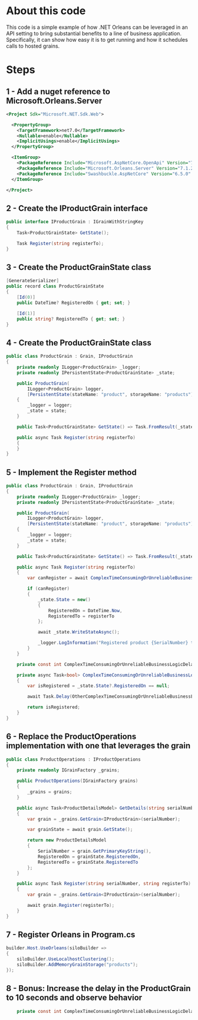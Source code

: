 # About this code
This code is a simple example of how .NET Orleans can be leveraged in an API setting to bring substantial benefits to a line of business application.  Specifically, it can show how easy it is to get running and how it schedules calls to hosted grains.

# Steps

## 1 - Add a nuget reference to Microsoft.Orleans.Server
``` xml
<Project Sdk="Microsoft.NET.Sdk.Web">

  <PropertyGroup>
    <TargetFramework>net7.0</TargetFramework>
    <Nullable>enable</Nullable>
    <ImplicitUsings>enable</ImplicitUsings>
  </PropertyGroup>

  <ItemGroup>
    <PackageReference Include="Microsoft.AspNetCore.OpenApi" Version="7.0.8" />
    <PackageReference Include="Microsoft.Orleans.Server" Version="7.1.2" />
    <PackageReference Include="Swashbuckle.AspNetCore" Version="6.5.0" />
  </ItemGroup>

</Project>
```

## 2 - Create the IProductGrain interface
``` csharp
public interface IProductGrain : IGrainWithStringKey
{
    Task<ProductGrainState> GetState();

    Task Register(string registerTo);
}
```

## 3 - Create the ProductGrainState class
``` csharp
[GenerateSerializer]
public record class ProductGrainState
{
    [Id(0)]
    public DateTime? RegisteredOn { get; set; }

    [Id(1)]
    public string? RegisteredTo { get; set; }
}
```

## 4 - Create the ProductGrainState class
``` csharp
public class ProductGrain : Grain, IProductGrain
{
    private readonly ILogger<ProductGrain> _logger;
    private readonly IPersistentState<ProductGrainState> _state;

    public ProductGrain(
        ILogger<ProductGrain> logger,
        [PersistentState(stateName: "product", storageName: "products")] IPersistentState<ProductGrainState> state)
    {
        _logger = logger;
        _state = state;
    }

    public Task<ProductGrainState> GetState() => Task.FromResult(_state.State);

    public async Task Register(string registerTo)
    {
    }
}
```

## 5 - Implement the Register method
``` csharp
public class ProductGrain : Grain, IProductGrain
{
    private readonly ILogger<ProductGrain> _logger;
    private readonly IPersistentState<ProductGrainState> _state;

    public ProductGrain(
        ILogger<ProductGrain> logger,
        [PersistentState(stateName: "product", storageName: "products")] IPersistentState<ProductGrainState> state)
    {
        _logger = logger;
        _state = state;
    }

    public Task<ProductGrainState> GetState() => Task.FromResult(_state.State);

    public async Task Register(string registerTo)
    {
        var canRegister = await ComplexTimeConsumingOrUnreliableBusinessLogic();

        if (canRegister)
        {
            _state.State = new()
            {
                RegisteredOn = DateTime.Now,
                RegisteredTo = registerTo
            };

            await _state.WriteStateAsync();

            _logger.LogInformation("Registered product {SerialNumber} to {RegisteredTo}", this.GetPrimaryKeyString(), _state.State.RegisteredTo);
        }
    }

    private const int ComplexTimeConsumingOrUnreliableBusinessLogicDelay = 0;

    private async Task<bool> ComplexTimeConsumingOrUnreliableBusinessLogic()
    {
        var isRegistered = _state.State?.RegisteredOn == null;

        await Task.Delay(OtherComplexTimeConsumingOrUnreliableBusinessLogicDelay);

        return isRegistered;
    }
}
```

## 6 - Replace the ProductOperations implementation with one that leverages the grain
``` csharp
public class ProductOperations : IProductOperations
{
    private readonly IGrainFactory _grains;

    public ProductOperations(IGrainFactory grains)
    {
        _grains = grains;
    }

    public async Task<ProductDetailsModel> GetDetails(string serialNumber)
    {
        var grain = _grains.GetGrain<IProductGrain>(serialNumber);

        var grainState = await grain.GetState();

        return new ProductDetailsModel
        {
            SerialNumber = grain.GetPrimaryKeyString(),
            RegisteredOn = grainState.RegisteredOn,
            RegisteredTo = grainState.RegisteredTo
        };
    }

    public async Task Register(string serialNumber, string registerTo)
    {
        var grain = _grains.GetGrain<IProductGrain>(serialNumber);

        await grain.Register(registerTo);
    }
}
```

## 7 - Register Orleans in Program.cs
``` csharp
builder.Host.UseOrleans(siloBuilder =>
{
    siloBuilder.UseLocalhostClustering();
    siloBuilder.AddMemoryGrainStorage("products");
});
```

## 8 - Bonus: Increase the delay in the ProductGrain to 10 seconds and observe behavior
``` csharp
    private const int ComplexTimeConsumingOrUnreliableBusinessLogicDelay = 10000;
```
